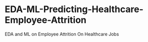 # EDA-ML-Predicting-Healthcare-Employee-Attrition
EDA and ML on Employee Attrition On Healthcare Jobs

